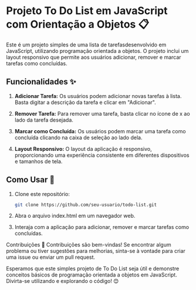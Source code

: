 # Projeto To Do List em JavaScript com Orientação a Objetos 📋

Este é um projeto simples de uma lista de tarefasdesenvolvido em JavaScript, utilizando programação orientada a objetos. O projeto inclui um layout responsivo que permite aos usuários adicionar, remover e marcar tarefas como concluídas.

## Funcionalidades ✨

1. **Adicionar Tarefa:** Os usuários podem adicionar novas tarefas à lista. Basta digitar a descrição da tarefa e clicar em "Adicionar".

2. **Remover Tarefa:** Para remover uma tarefa, basta clicar no ícone de x  ao lado da tarefa desejada.

3. **Marcar como Concluída:** Os usuários podem marcar uma tarefa como concluída clicando na caixa de seleção ao lado dela.

4. **Layout Responsivo:** O layout da aplicação é responsivo, proporcionando uma experiência consistente em diferentes dispositivos e tamanhos de tela.

## Como Usar 🚀

1. Clone este repositório:

   ```bash
   git clone https://github.com/seu-usuario/todo-list.git

1. Abra o arquivo index.html em um navegador web.
2. Interaja com a aplicação para adicionar, remover e marcar tarefas como concluídas.

Contribuições 🤝
Contribuições são bem-vindas! Se encontrar algum problema ou tiver sugestões para melhorias, sinta-se à vontade para criar uma issue ou enviar um pull request.

Esperamos que este simples projeto de To Do List seja útil e demonstre conceitos básicos de programação orientada a objetos em JavaScript. Divirta-se utilizando e explorando o código! 😊


